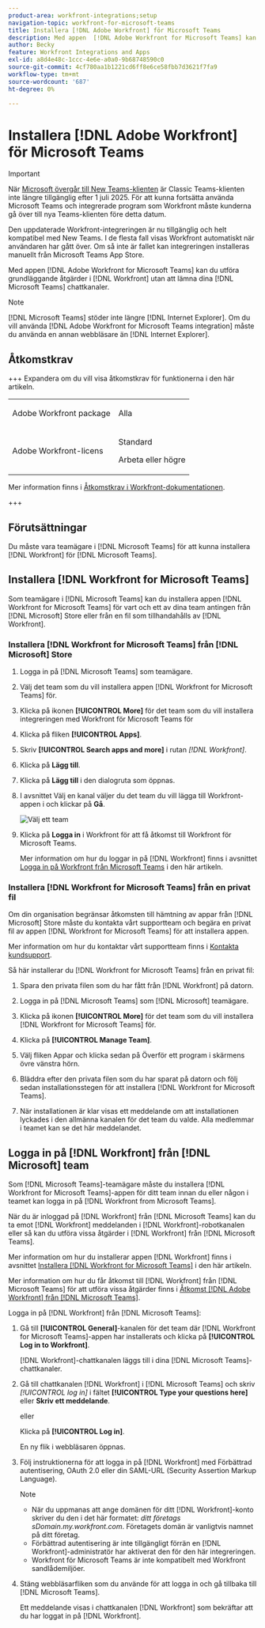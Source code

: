 ```yaml
---
product-area: workfront-integrations;setup
navigation-topic: workfront-for-microsoft-teams
title: Installera [!DNL Adobe Workfront] för Microsoft Teams
description: Med appen  [!DNL Adobe Workfront for Microsoft Teams] kan du utföra grundläggande åtgärder i [!DNL Workfront] utan att lämna dina [!DNL Microsoft Teams] chattkanaler.
author: Becky
feature: Workfront Integrations and Apps
exl-id: a8d4e48c-1ccc-4e6e-a0a0-9b68748590c0
source-git-commit: 4cf780aa1b1221cd6ff8e6ce58fbb7d3621f7fa9
workflow-type: tm+mt
source-wordcount: '687'
ht-degree: 0%

---
```


# Installera [!DNL Adobe Workfront] för Microsoft Teams

<!-- Audited: 1/2024 -->

>[!IMPORTANT]
>
>När [Microsoft övergår till New Teams-klienten](https://learn.microsoft.com/en-us/microsoftteams/teams-classic-client-end-of-availability) är Classic Teams-klienten inte längre tillgänglig efter 1 juli 2025. För att kunna fortsätta använda Microsoft Teams och integrerade program som Workfront måste kunderna gå över till nya Teams-klienten före detta datum.
>
>Den uppdaterade Workfront-integreringen är nu tillgänglig och helt kompatibel med New Teams. I de flesta fall visas Workfront automatiskt när användaren har gått över. Om så inte är fallet kan integreringen installeras manuellt från Microsoft Teams App Store.


Med appen [!DNL Adobe Workfront for Microsoft Teams] kan du utföra grundläggande åtgärder i [!DNL Workfront] utan att lämna dina [!DNL Microsoft Teams] chattkanaler.

>[!NOTE]
>
>[!DNL Microsoft Teams] stöder inte längre [!DNL Internet Explorer]. Om du vill använda [!DNL Adobe Workfront for Microsoft Teams integration] måste du använda en annan webbläsare än [!DNL Internet Explorer].




## Åtkomstkrav

+++ Expandera om du vill visa åtkomstkrav för funktionerna i den här artikeln.

<table style="table-layout:auto"> 
 <col> 
 <col> 
 <tbody> 
  <tr> 
   <td role="rowheader">Adobe Workfront package</td> 
   <td> <p>Alla</p> </td> 
  </tr> 
  <tr> 
   <td role="rowheader">Adobe Workfront-licens</td> 
   <td> <p>Standard</p>
   <p>Arbeta eller högre</p> </td> 
  </tr> 
 </tbody> 
</table>

Mer information finns i [Åtkomstkrav i Workfront-dokumentationen](/help/quicksilver/administration-and-setup/add-users/access-levels-and-object-permissions/access-level-requirements-in-documentation.md).

+++

## Förutsättningar

Du måste vara teamägare i [!DNL Microsoft Teams] för att kunna installera [!DNL Workfront] för [!DNL Microsoft Teams].

## Installera [!DNL Workfront for Microsoft Teams]

Som teamägare i [!DNL Microsoft Teams] kan du installera appen [!DNL Workfront for Microsoft Teams] för vart och ett av dina team antingen från [!DNL Microsoft] Store eller från en fil som tillhandahålls av [!DNL Workfront].

### Installera [!DNL Workfront for Microsoft Teams] från [!DNL Microsoft] Store

1. Logga in på [!DNL Microsoft Teams] som teamägare.
1. Välj det team som du vill installera appen [!DNL Workfront for Microsoft Teams] för.
1. Klicka på ikonen **[!UICONTROL More]** för det team som du vill installera integreringen med Workfront för Microsoft Teams för
1. Klicka på fliken **[!UICONTROL Apps]**.
1. Skriv **[!UICONTROL Search apps and more]** i rutan *[!DNL Workfront]*.
1. Klicka på **Lägg till**.
1. Klicka på **Lägg till** i den dialogruta som öppnas.
1. I avsnittet Välj en kanal väljer du det team du vill lägga till Workfront-appen i och klickar på **Gå**.

   ![Välj ett team](assets/select-a-team.png)
1. Klicka på **Logga in** i Workfront för att få åtkomst till Workfront för Microsoft Teams.

   Mer information om hur du loggar in på [!DNL Workfront] finns i avsnittet [Logga in på Workfront från Microsoft Teams](#log-in-to-workfront-from-microsoft-teams) i den här artikeln.

### Installera [!DNL Workfront for Microsoft Teams] från en privat fil

Om din organisation begränsar åtkomsten till hämtning av appar från [!DNL Microsoft] Store måste du kontakta vårt supportteam och begära en privat fil av appen [!DNL Workfront for Microsoft Teams] för att installera appen.

Mer information om hur du kontaktar vårt supportteam finns i [Kontakta kundsupport](../../workfront-basics/tips-tricks-and-troubleshooting/contact-customer-support.md).

Så här installerar du [!DNL Workfront for Microsoft Teams] från en privat fil:

1. Spara den privata filen som du har fått från [!DNL Workfront] på datorn.
1. Logga in på [!DNL Microsoft Teams] som [!DNL Microsoft] teamägare.
1. Klicka på ikonen **[!UICONTROL More]** för det team som du vill installera [!DNL Workfront for Microsoft Teams] för.

1. Klicka på **[!UICONTROL Manage Team]**.
1. Välj fliken Appar och klicka sedan på Överför ett program i skärmens övre vänstra hörn.
1. Bläddra efter den privata filen som du har sparat på datorn och följ sedan installationsstegen för att installera [!DNL Workfront for Microsoft Teams].
1. När installationen är klar visas ett meddelande om att installationen lyckades i den allmänna kanalen för det team du valde. Alla medlemmar i teamet kan se det här meddelandet.

## Logga in på [!DNL Workfront] från [!DNL Microsoft] team

Som [!DNL Microsoft Teams]-teamägare måste du installera [!DNL Workfront for Microsoft Teams]-appen för ditt team innan du eller någon i teamet kan logga in på [!DNL Workfront from Microsoft Teams].

När du är inloggad på [!DNL Workfront] från [!DNL Microsoft Teams] kan du ta emot [!DNL Workfront] meddelanden i [!DNL Workfront]-robotkanalen eller så kan du utföra vissa åtgärder i [!DNL Workfront] från [!DNL Microsoft Teams].

Mer information om hur du installerar appen [!DNL Workfront] finns i avsnittet [Installera [!DNL Workfront for Microsoft Teams]](#install-workfront-for-microsoft-teams) i den här artikeln.

Mer information om hur du får åtkomst till [!DNL Workfront] från [!DNL Microsoft Teams] för att utföra vissa åtgärder finns i [Åtkomst [!DNL Adobe Workfront] från [!DNL Microsoft Teams]](../../workfront-integrations-and-apps/using-workfront-with-microsoft-teams/access-workfront-from-ms-teams.md).

Logga in på [!DNL Workfront] från [!DNL Microsoft Teams]:

1. Gå till **[!UICONTROL General]**-kanalen för det team där [!DNL Workfront for Microsoft Teams]-appen har installerats och klicka på **[!UICONTROL Log in to Workfront]**.

   [!DNL Workfront]-chattkanalen läggs till i dina [!DNL Microsoft Teams]-chattkanaler.

1. Gå till chattkanalen [!DNL Workfront] i [!DNL Microsoft Teams] och skriv *[!UICONTROL log in]* i fältet **[!UICONTROL Type your questions here]** eller **Skriv ett meddelande**.

   eller

   Klicka på **[!UICONTROL Log in]**.

   En ny flik i webbläsaren öppnas.

1. Följ instruktionerna för att logga in på [!DNL Workfront] med Förbättrad autentisering, OAuth 2.0 eller din SAML-URL (Security Assertion Markup Language).

   >[!NOTE]
   >
   >* När du uppmanas att ange domänen för ditt [!DNL Workfront]-konto skriver du den i det här formatet: *ditt företags sDomain.my.workfront.com*. Företagets domän är vanligtvis namnet på ditt företag.
   >* Förbättrad autentisering är inte tillgängligt förrän en [!DNL Workfront]-administratör har aktiverat den för den här integreringen.
   >* Workfront för Microsoft Teams är inte kompatibelt med Workfront sandlådemiljöer.


1. Stäng webbläsarfliken som du använde för att logga in och gå tillbaka till [!DNL Microsoft Teams].

   Ett meddelande visas i chattkanalen [!DNL Workfront] som bekräftar att du har loggat in på [!DNL Workfront].
